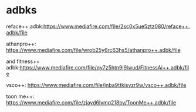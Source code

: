 # adbks
reface++.adbk:https://www.mediafire.com/file/2sc0x5ue5ztz080/reface++.adbk/file


athanpro++: https://www.mediafire.com/file/wrob25y6rc63hs5/athanpro++.adbk/file

and fitness++ adbk:https://www.mediafire.com/file/qy7z5htn9j9lwud/FitnessAi++.adbk/file


vsco++: https://www.mediafire.com/file/jnba9ttkisvzr9w/vsco++.adbk/file


toon me++: 
https://www.mediafire.com/file/zjayd6lvmq218by/ToonMe++.adbk/file
